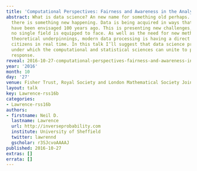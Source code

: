 ```yaml
---
title: 'Computational Perspectives: Fairness and Awareness in the Analysis of Data'
abstract: What is data science? An new name for something old perhaps. Nevertheless
  there is something new happening. Data is being acquired in ways that coudl never
  have been envisaged 100 years ago. This is presenting new challenges, and ones that
  no single field is equipped to face. As well as the need for new methodologies and
  theoretical underpinnings, modern data processing is having a direct effect on our
  citizens in real time. In this talk I’ll suggest that data science provides a banner
  under which the computational and statistical sciences can unite to provide an unified
  response.
reveal: 2016-10-27-computational-perspectives-fairness-and-awareness-in-the-analysis-of-data.slides.html
year: '2016'
month: 10
day: '27'
venue: Fisher Trust, Royal Society and London Mathematical Society Joint Meeting
layout: talk
key: Lawrence-rss16b
categories:
- Lawrence-rss16b
authors:
- firstname: Neil D.
  lastname: Lawrence
  url: http://inverseprobability.com
  institute: University of Sheffield
  twitter: lawrennd
  gscholar: r3SJcvoAAAAJ
published: 2016-10-27
extras: []
errata: []
---
```

